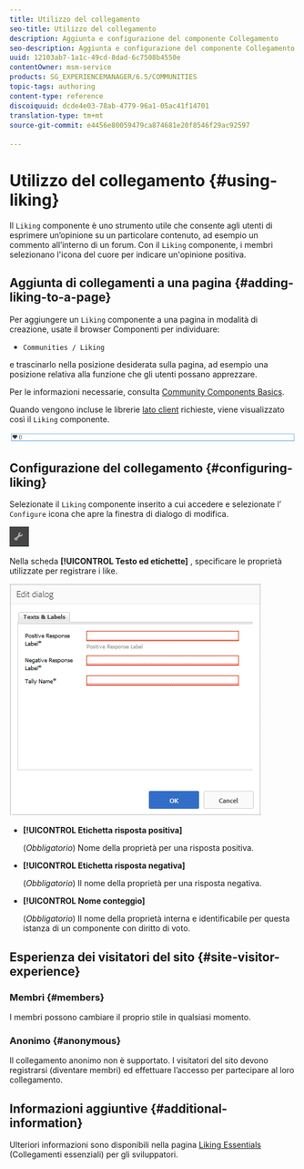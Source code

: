 ```yaml
---
title: Utilizzo del collegamento
seo-title: Utilizzo del collegamento
description: Aggiunta e configurazione del componente Collegamento
seo-description: Aggiunta e configurazione del componente Collegamento
uuid: 12103ab7-1a1c-49cd-8dad-6c7508b4550e
contentOwner: msm-service
products: SG_EXPERIENCEMANAGER/6.5/COMMUNITIES
topic-tags: authoring
content-type: reference
discoiquuid: dcde4e03-78ab-4779-96a1-05ac41f14701
translation-type: tm+mt
source-git-commit: e4456e80059479ca874681e20f8546f29ac92597

---
```



# Utilizzo del collegamento {#using-liking}

Il `Liking` componente è uno strumento utile che consente agli utenti di esprimere un’opinione su un particolare contenuto, ad esempio un commento all’interno di un forum. Con il `Liking` componente, i membri selezionano l&#39;icona del cuore per indicare un&#39;opinione positiva.

## Aggiunta di collegamenti a una pagina {#adding-liking-to-a-page}

Per aggiungere un `Liking` componente a una pagina in modalità di creazione, usate il browser Componenti per individuare:

* `Communities / Liking`

e trascinarlo nella posizione desiderata sulla pagina, ad esempio una posizione relativa alla funzione che gli utenti possano apprezzare.

Per le informazioni necessarie, consulta [Community Components Basics](basics.md).

Quando vengono incluse le librerie [lato client](essentials-liking.md#essentials-for-client-side) richieste, viene visualizzato così il `Liking` componente.

![chlimage_1-93](assets/chlimage_1-93.png)

## Configurazione del collegamento {#configuring-liking}

Selezionate il `Liking` componente inserito a cui accedere e selezionate l’ `Configure` icona che apre la finestra di dialogo di modifica.

![chlimage_1-94](assets/chlimage_1-94.png)

Nella scheda **[!UICONTROL Testo ed etichette]** , specificare le proprietà utilizzate per registrare i like.

![chlimage_1-95](assets/chlimage_1-95.png)

* **[!UICONTROL Etichetta risposta positiva]**

   (*Obbligatorio*) Nome della proprietà per una risposta positiva.

* **[!UICONTROL Etichetta risposta negativa]**

   (*Obbligatorio*) Il nome della proprietà per una risposta negativa.

* **[!UICONTROL Nome conteggio]**

   (*Obbligatorio*) Il nome della proprietà interna e identificabile per questa istanza di un componente con diritto di voto.

## Esperienza dei visitatori del sito {#site-visitor-experience}

### Membri {#members}

I membri possono cambiare il proprio stile in qualsiasi momento.

### Anonimo {#anonymous}

Il collegamento anonimo non è supportato. I visitatori del sito devono registrarsi (diventare membri) ed effettuare l’accesso per partecipare al loro collegamento.

## Informazioni aggiuntive {#additional-information}

Ulteriori informazioni sono disponibili nella pagina [Liking Essentials](essentials-liking.md) (Collegamenti essenziali) per gli sviluppatori.
